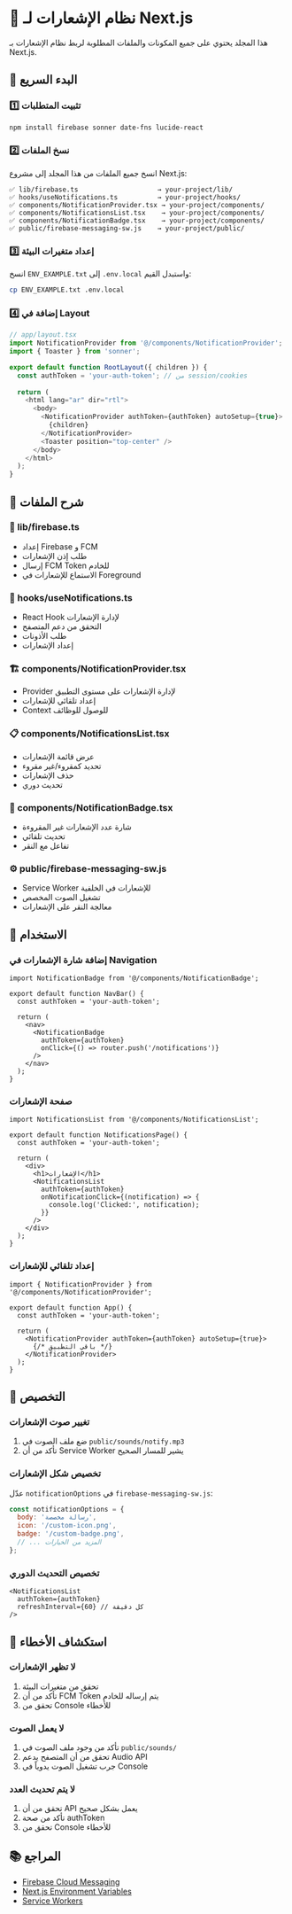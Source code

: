 # 📱 نظام الإشعارات لـ Next.js

هذا المجلد يحتوي على جميع المكونات والملفات المطلوبة لربط نظام الإشعارات بـ Next.js.

## 🚀 البدء السريع

### 1️⃣ تثبيت المتطلبات

```bash
npm install firebase sonner date-fns lucide-react
```

### 2️⃣ نسخ الملفات

انسخ جميع الملفات من هذا المجلد إلى مشروع Next.js:

```
✅ lib/firebase.ts                    → your-project/lib/
✅ hooks/useNotifications.ts          → your-project/hooks/
✅ components/NotificationProvider.tsx → your-project/components/
✅ components/NotificationsList.tsx    → your-project/components/
✅ components/NotificationBadge.tsx    → your-project/components/
✅ public/firebase-messaging-sw.js    → your-project/public/
```

### 3️⃣ إعداد متغيرات البيئة

انسخ `ENV_EXAMPLE.txt` إلى `.env.local` واستبدل القيم:

```bash
cp ENV_EXAMPLE.txt .env.local
```

### 4️⃣ إضافة في Layout

```typescript
// app/layout.tsx
import NotificationProvider from '@/components/NotificationProvider';
import { Toaster } from 'sonner';

export default function RootLayout({ children }) {
  const authToken = 'your-auth-token'; // من session/cookies
  
  return (
    <html lang="ar" dir="rtl">
      <body>
        <NotificationProvider authToken={authToken} autoSetup={true}>
          {children}
        </NotificationProvider>
        <Toaster position="top-center" />
      </body>
    </html>
  );
}
```

## 📁 شرح الملفات

### 🔧 lib/firebase.ts
- إعداد Firebase و FCM
- طلب إذن الإشعارات
- إرسال FCM Token للخادم
- الاستماع للإشعارات في Foreground

### 🎣 hooks/useNotifications.ts
- React Hook لإدارة الإشعارات
- التحقق من دعم المتصفح
- طلب الأذونات
- إعداد الإشعارات

### 🏗️ components/NotificationProvider.tsx
- Provider لإدارة الإشعارات على مستوى التطبيق
- إعداد تلقائي للإشعارات
- Context للوصول للوظائف

### 📋 components/NotificationsList.tsx
- عرض قائمة الإشعارات
- تحديد كمقروء/غير مقروء
- حذف الإشعارات
- تحديث دوري

### 🔔 components/NotificationBadge.tsx
- شارة عدد الإشعارات غير المقروءة
- تحديث تلقائي
- تفاعل مع النقر

### ⚙️ public/firebase-messaging-sw.js
- Service Worker للإشعارات في الخلفية
- تشغيل الصوت المخصص
- معالجة النقر على الإشعارات

## 🎯 الاستخدام

### إضافة شارة الإشعارات في Navigation

```tsx
import NotificationBadge from '@/components/NotificationBadge';

export default function NavBar() {
  const authToken = 'your-auth-token';
  
  return (
    <nav>
      <NotificationBadge 
        authToken={authToken}
        onClick={() => router.push('/notifications')}
      />
    </nav>
  );
}
```

### صفحة الإشعارات

```tsx
import NotificationsList from '@/components/NotificationsList';

export default function NotificationsPage() {
  const authToken = 'your-auth-token';
  
  return (
    <div>
      <h1>الإشعارات</h1>
      <NotificationsList 
        authToken={authToken}
        onNotificationClick={(notification) => {
          console.log('Clicked:', notification);
        }}
      />
    </div>
  );
}
```

### إعداد تلقائي للإشعارات

```tsx
import { NotificationProvider } from '@/components/NotificationProvider';

export default function App() {
  const authToken = 'your-auth-token';
  
  return (
    <NotificationProvider authToken={authToken} autoSetup={true}>
      {/* باقي التطبيق */}
    </NotificationProvider>
  );
}
```

## 🔧 التخصيص

### تغيير صوت الإشعارات

1. ضع ملف الصوت في `public/sounds/notify.mp3`
2. تأكد من أن Service Worker يشير للمسار الصحيح

### تخصيص شكل الإشعارات

عدّل `notificationOptions` في `firebase-messaging-sw.js`:

```javascript
const notificationOptions = {
  body: 'رسالة مخصصة',
  icon: '/custom-icon.png',
  badge: '/custom-badge.png',
  // ... المزيد من الخيارات
};
```

### تخصيص التحديث الدوري

```tsx
<NotificationsList 
  authToken={authToken}
  refreshInterval={60} // كل دقيقة
/>
```

## 🐛 استكشاف الأخطاء

### لا تظهر الإشعارات

1. تحقق من متغيرات البيئة
2. تأكد من أن FCM Token يتم إرساله للخادم
3. تحقق من Console للأخطاء

### لا يعمل الصوت

1. تأكد من وجود ملف الصوت في `public/sounds/`
2. تحقق من أن المتصفح يدعم Audio API
3. جرب تشغيل الصوت يدوياً في Console

### لا يتم تحديث العدد

1. تحقق من أن API يعمل بشكل صحيح
2. تأكد من صحة authToken
3. تحقق من Console للأخطاء

## 📚 المراجع

- [Firebase Cloud Messaging](https://firebase.google.com/docs/cloud-messaging)
- [Next.js Environment Variables](https://nextjs.org/docs/basic-features/environment-variables)
- [Service Workers](https://developer.mozilla.org/en-US/docs/Web/API/Service_Worker_API)
